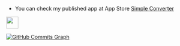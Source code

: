 
* You can check my published app at App Store [Simple Converter](http://apps.apple.com/tr/app/basit-%C3%A7evirici/id6445921216?l=tr)

<p align="left"> <a href="https://www.linkedin.com/in/hakan-aktürk-213603190/" target="_blank" rel="noreferrer"><img src="https://raw.githubusercontent.com/danielcranney/readme-generator/main/public/icons/socials/linkedin.svg" width="32" height="32" /></a> </p>

<a href="http://www.github.com/hakanakturk"><img src="https://github-readme-activity-graph.cyclic.app/graph?username=hakanakturk&bg_color=1c1917&color=ffffff&line=0891b2&point=ffffff&area_color=1c1917&area=true&hide_border=true&custom_title=GitHub%20Commits%20Graph" alt="GitHub Commits Graph" /></a>


